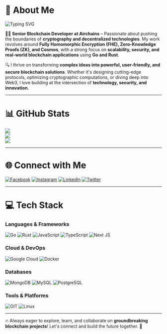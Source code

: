 # 🐤 About Me
![Typing SVG](https://readme-typing-svg.demolab.com/?lines=Blockchain+Developer;Passion+for+Innovation;Coding+Enthusiast;Anime+Lover;Traveler;Math+Fanatic;Social+Explorer)

👨‍💻 **Senior Blockchain Developer at Airchains** – Passionate about pushing the boundaries of **cryptography and decentralized technologies**. My work revolves around **Fully Homomorphic Encryption (FHE), Zero-Knowledge Proofs (ZK), and Cosmos**, with a strong focus on **scalability, security, and real-world blockchain applications** using **Go and Rust**.

🔍 I thrive on transforming **complex ideas into powerful, user-friendly, and secure blockchain solutions**. Whether it's designing cutting-edge protocols, optimizing cryptographic computations, or diving deep into Web3, I love building at the intersection of **technology, security, and innovation**.

---

# 📊 GitHub Stats

![](https://github-readme-stats.vercel.app/api/top-langs/?username=aakash4dev&theme=dark&hide_border=false&include_all_commits=true&count_private=true&layout=compact)  
![](https://github-readme-stats.vercel.app/api?username=aakash4dev&theme=dark&hide_border=false&include_all_commits=true&count_private=true)  
![](https://github-readme-streak-stats.herokuapp.com/?user=aakash4dev&theme=dark&hide_border=false)

---

# 🌐 Connect with Me
[![Facebook](https://img.shields.io/badge/Facebook-%231877F2.svg?logo=Facebook&logoColor=white)](https://www.facebook.com/aakash4dev) [![Instagram](https://img.shields.io/badge/Instagram-%23E4405F.svg?logo=Instagram&logoColor=white)](https://instagram.com/aakash4dev) [![LinkedIn](https://img.shields.io/badge/LinkedIn-%230077B5.svg?logo=linkedin&logoColor=white)](https://www.linkedin.com/in/aakash4dev/) [![Twitter](https://img.shields.io/badge/Twitter-%231DA1F2.svg?logo=Twitter&logoColor=white)](https://twitter.com/aakash4dev)

---

# 💻 Tech Stack
### **Languages & Frameworks**
![Go](https://img.shields.io/badge/go-%2300ADD8.svg?style=for-the-badge&logo=go&logoColor=white) ![Rust](https://img.shields.io/badge/rust-%23000000.svg?style=for-the-badge&logo=rust&logoColor=white) ![JavaScript](https://img.shields.io/badge/javascript-%23323330.svg?style=for-the-badge&logo=javascript&logoColor=%23F7DF1E) ![TypeScript](https://img.shields.io/badge/typescript-%23007ACC.svg?style=for-the-badge&logo=typescript&logoColor=white) ![Next JS](https://img.shields.io/badge/Next-black?style=for-the-badge&logo=next.js&logoColor=white)

### **Cloud & DevOps**
![Google Cloud](https://img.shields.io/badge/GoogleCloud-%234285F4.svg?style=for-the-badge&logo=google-cloud&logoColor=white) ![Docker](https://img.shields.io/badge/docker-%230db7ed.svg?style=for-the-badge&logo=docker&logoColor=white)

### **Databases**
![MongoDB](https://img.shields.io/badge/MongoDB-%234ea94b.svg?style=for-the-badge&logo=mongodb&logoColor=white)  ![MySQL](https://img.shields.io/badge/mysql-%2300000f.svg?style=for-the-badge&logo=mysql&logoColor=white)  ![PostgreSQL](https://img.shields.io/badge/postgres-%23316192.svg?style=for-the-badge&logo=postgresql&logoColor=white)

### **Tools & Platforms**
![GIT](https://img.shields.io/badge/Git-fc6d26?style=for-the-badge&logo=git&logoColor=white) ![Linux](https://img.shields.io/badge/Linux-FCC624?style=for-the-badge&logo=linux&logoColor=black)

---

🔥 Always eager to explore, learn, and collaborate on **groundbreaking blockchain projects**! Let's connect and build the future together. 🚀
